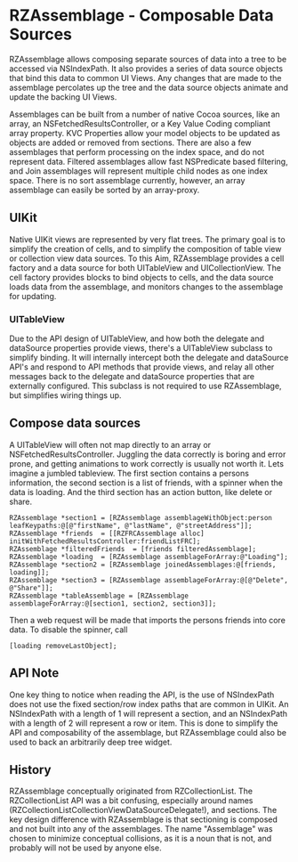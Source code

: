 # RZAssemblage - Composable Data Sources
RZAssemblage allows composing separate sources of data into a tree to be accessed via NSIndexPath.   It also provides a series of data source objects that bind this data to common UI Views. Any changes that are made to the assemblage percolates up the tree and the data source objects animate and update the backing UI Views.

Assemblages can be built from a number of native Cocoa sources, like an array, an NSFetchedResultsController, or a Key Value Coding compliant array property.  KVC Properties allow your model objects to be updated as objects are added or removed from sections.  There are also a few assemblages that perform processing on the index space, and do not represent data.  Filtered assemblages allow fast NSPredicate based filtering, and Join assemblages will represent multiple child nodes as one index space.  There is no sort assemblage currently, however, an array assemblage can easily be sorted by an array-proxy.

## UIKit
Native UIKit views are represented by very flat trees. The primary goal is to simplify the creation of cells, and to simplify the composition of table view or collection view data sources. To this Aim, RZAssemblage provides a cell factory and a data source for both UITableView and UICollectionView. The cell factory provides blocks to bind objects to cells, and the data source loads data from the assemblage, and monitors changes to the assemblage for updating. 

### UITableView

Due to the API design of UITableView, and how both the delegate and dataSource properties provide views, there's a UITableView subclass to simplify binding. It will internally intercept both the delegate and dataSource API's and respond to API methods that provide views, and relay all other messages back to the delegate and dataSource properties that are externally configured. This subclass is not required to use RZAssemblage, but simplifies wiring things up.

## Compose data sources
A UITableView will often not map directly to an array or NSFetchedResultsController.  Juggling the data correctly is boring and error prone, and getting animations to work correctly is usually not worth it.  Lets imagine a jumbled tableview.  The first section contains a persons information, the second section is a list of friends, with a spinner when the data is loading.   And the third section has an action button, like delete or share.

```
RZAssemblage *section1 = [RZAssemblage assemblageWithObject:person leafKeypaths:@[@"firstName", @"lastName", @"streetAddress"]];
RZAssemblage *friends  = [[RZFRCAssemblage alloc] initWithFetchedResultsController:friendListFRC];
RZAssemblage *filteredFriends  = [friends filteredAssemblage];
RZAssemblage *loading  = [RZAssemblage assemblageForArray:@"Loading"];
RZAssemblage *section2 = [RZAssemblage joinedAssemblages:@[friends, loading]];
RZAssemblage *section3 = [RZAssemblage assemblageForArray:@[@"Delete", @"Share"]];
RZAssemblage *tableAssemblage = [RZAssemblage assemblageForArray:@[section1, section2, section3]];
```

Then a web request will be made that imports the persons friends into core data.  To disable the spinner, call

```
[loading removeLastObject];
```


## API Note

One key thing to notice when reading the API, is the use of NSIndexPath does not use the fixed section/row index paths that are common in UIKit.  An NSIndexPath with a length of 1 will represent a section, and an NSIndexPath with a length of 2 will represent a row or item.  This is done to simplify the API and composability of the assemblage, but RZAssemblage could also be used to back an arbitrarily deep tree widget.

## History

RZAssemblage conceptually originated from RZCollectionList.  The RZCollectionList API was a bit confusing, especially around names (RZCollectionListCollectionViewDataSourceDelegate!), and sections.   The key design difference with RZAssemblage is that sectioning is composed and not built into any of the assemblages.  The name "Assemblage" was chosen to minimize conceptual collisions, as it is a noun that is not, and probably will not be used by anyone else.


